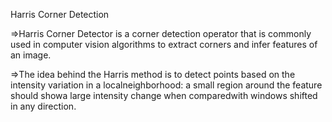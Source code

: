 Harris Corner Detection

=>Harris Corner Detector is a corner detection operator that is commonly used in computer vision algorithms to extract corners and infer features of an image.

=>The idea behind the Harris method is to detect points based on the intensity variation in a localneighborhood: a small region around the feature should showa large intensity change when comparedwith windows shifted in any direction.
